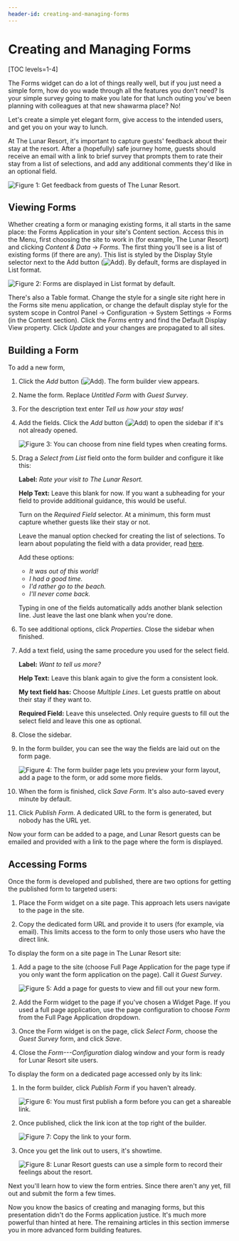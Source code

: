 ```yaml
---
header-id: creating-and-managing-forms
---
```


# Creating and Managing Forms

[TOC levels=1-4]

The Forms widget can do a lot of things really well, but if you just need a
simple form, how do you wade through all the features you don't need? Is your
simple survey going to make you late for that lunch outing you've been planning
with colleagues at that new shawarma place? No!

Let's create a simple yet elegant form, give access to the intended users, and
get you on your way to lunch.

At The Lunar Resort, it's important to capture guests' feedback about their stay
at the resort. After a (hopefully) safe journey home, guests should receive an
email with a link to brief survey that prompts them to rate their stay from
a list of selections, and add any additional comments they'd like in an optional
field.

![Figure 1: Get feedback from guests of The Lunar Resort.](../../images/forms-guest-survey.png)

## Viewing Forms

Whether creating a form or managing existing forms, it all starts in the same
place: the Forms Application in your site's Content section. Access this in the
Menu, first choosing the site to work in (for example, The Lunar Resort) and
clicking _Content & Data_  &rarr; _Forms_. The first thing you'll see is a list of
existing forms (if there are any). This list is styled by the Display Style
selector next to the Add button (![Add](../../images/icon-add.png)). By
default, forms are displayed in List format.

![Figure 2: Forms are displayed in List format by default.](../../images/forms-list-view.png)

There's also a Table format. Change the style for a single site right here in 
the Forms site menu application, or change the default display style for the
system scope in Control Panel &rarr; Configuration &rarr; System Settings &rarr;
Forms (in the Content section). Click the *Forms* entry and find the Default
Display View property. Click *Update* and your changes are propagated to all
sites.

## Building a Form

To add a new form, 

1.  Click the *Add* button (![Add](../../images/icon-add.png)). The form builder
    view appears. 

2.  Name the form. Replace *Untitled Form* with *Guest Survey*.

3.  For the description text enter *Tell us how your stay was!*

4.  Add the fields. Click the *Add* button (![Add](../../images/icon-add.png))
    to open the sidebar if it's not already opened.

    ![Figure 3: You can choose from nine field types when creating forms.](../../images/forms-sidebar.png)

5.  Drag a *Select from List* field onto the form builder and configure it like 
    this:

    **Label:** *Rate your visit to The Lunar Resort.*

    **Help Text:** Leave this blank for now. If you want a subheading for your
    field to provide additional guidance, this would be useful.

    Turn on the *Required Field* selector. At a minimum, this form must capture
    whether guests like their stay or not.

    Leave the manual option checked for creating the list of selections. To
    learn about populating the field with a data provider, read
    [here](/docs/7-2/user/-/knowledge_base/u/data-providers).

    Add these options:

    - *It was out of this world!*
    - *I had a good time.*
    - *I'd rather go to the beach.*
    - *I'll never come back.*

    Typing in one of the fields automatically adds another blank selection line.
    Just leave the last one blank when you're done.

6.  To see additional options, click *Properties*. Close the sidebar when
    finished.

7.  Add a text field, using the same procedure you used for the select
    field.

    **Label:** *Want to tell us more?*

    **Help Text:** Leave this blank again to give the form a consistent look.

    **My text field has:** Choose *Multiple Lines*. Let guests prattle on about
    their stay if they want to.

    **Required Field:** Leave this unselected. Only require guests to fill out
    the select field and leave this one as optional.

8.  Close the sidebar.

9.  In the form builder, you can see the way the fields are laid out on the form
    page.

    ![Figure 4: The form builder page lets you preview your form layout, add a page to the form, or add some more fields.](../../images/forms-form-builder.png)

10.  When the form is finished, click *Save Form*. It's also auto-saved every
     minute by default.

11.  Click *Publish Form*. A dedicated URL to the form is generated, but nobody
     has the URL yet.

Now your form can be added to a page, and Lunar Resort guests can be emailed and
provided with a link to the page where the form is displayed.

## Accessing Forms

Once the form is developed and published, there are two options for getting the
published form to targeted users:

1.  Place the Form widget on a site page. This approach lets users navigate to 
    the page in the site.

2. Copy the dedicated form URL and provide it to users (for example, via email).
   This limits access to the form to only those users who have the direct link.

To display the form on a site page in The Lunar Resort site:

1.  Add a page to the site (choose Full Page Application for the page type if
    you only want the form application on the page). Call it *Guest Survey*.

    ![Figure 5: Add a page for guests to view and fill out your new form.](../../images/forms-guest-survey-page.png)

2.  Add the Form widget to the page if you've chosen a Widget Page. If you used
    a full page application, use the page configuration to choose *Form* from
    the Full Page Application dropdown.

3.  Once the Form widget is on the page, click *Select Form*, choose the 
    *Guest Survey* form, and click *Save*.

4.  Close the _Form---Configuration_ dialog window and your form is ready for
    Lunar Resort site users.

To display the form on a dedicated page accessed only by its link:

1.  In the form builder, click *Publish Form* if you haven't already.

    ![Figure 6: You must first publish a form before you can get a shareable link.](../../images/forms-link-grayed.png)

2.  Once published, click the link icon at the top right of the builder.

    ![Figure 7: Copy the link to your form.](../../images/forms-link.png)

3. Once you get the link out to users, it's showtime.

    ![Figure 8: Lunar Resort guests can use a simple form to record their feelings about the resort.](../../images/forms-guest-survey.png)

Next you'll learn how to view the form entries. Since there aren't any yet, fill
out and submit the form a few times. 

Now you know the basics of creating and managing forms, but this presentation
didn't do the Forms application justice. It's much more powerful than hinted at
here. The remaining articles in this section immerse you in more advanced form
building features.
